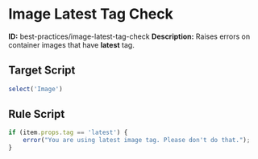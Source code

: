 # Image Latest Tag Check
**ID:** best-practices/image-latest-tag-check
**Description:** Raises errors on container images that have **latest** tag.

## Target Script
```js
select('Image')
```
## Rule Script
```js
if (item.props.tag == 'latest') {
    error("You are using latest image tag. Please don't do that.");
}
```

